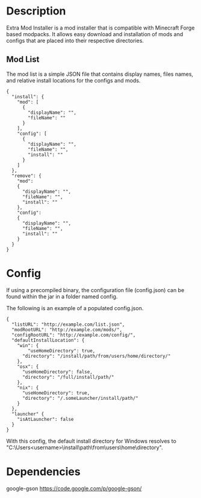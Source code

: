 # Description
Extra Mod Installer is a mod installer that is compatible with Minecraft Forge based modpacks. It allows easy download and installation of mods and configs that are placed into their respective directories.

## Mod List
The mod list is a simple JSON file that contains display names, files names, and relative install locations for the configs and mods.

```
{
  "install": {
    "mod": [
      {
        "displayName": "",
        "fileName": ""
      }
    ],
    "config": [
      {
        "displayName": "",
        "fileName": "",
        "install": ""
      }
    ]
  },
  "remove": {
    "mod": 
    {
      "displayName": "",
      "fileName": "",
      "install": ""
    },
    "config": 
    {
      "displayName": "",
      "fileName": "",
      "install": ""
    }
  }
}
```

# Config
If using a precompiled binary, the configuration file (config.json) can be found within the jar in a folder named config.

The following is an example of a populated config.json.
```
{
  "listURL": "http://example.com/list.json",
  "modRootURL": "http://example.com/mods/",
  "configRootURL": "http://example.com/config/",
  "defaultInstallLocation": {
    "win": {
        "useHomeDirectory": true,
  	  "directory": "/install/path/from/users/home/directory/"
  	},
  	"osx": {
  	  "useHomeDirectory": false,
  	  "directory": "/full/install/path/"
  	},
  	"nix": {
  	  "useHomeDirectory": true,
      "directory": "/.someLauncher/install/path/"
  	}
  },
  "launcher" {
    "isAtLauncher": false
  }
}
```
With this config, the default install directory for Windows resolves to "C:\Users\<username>\install\path\from\users\home\directory\".


# Dependencies
google-gson <https://code.google.com/p/google-gson/>
